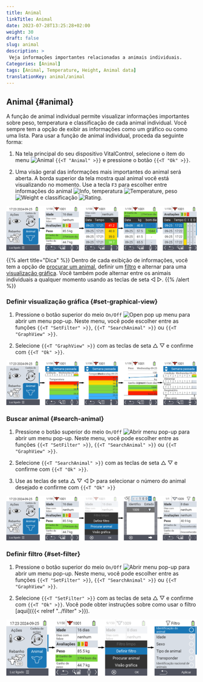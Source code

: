 ```yaml
---
title: Animal
linkTitle: Animal
date: 2023-07-28T13:25:28+02:00
weight: 30
draft: false
slug: animal
description: >
 Veja informações importantes relacionadas a animais individuais.
Categories: [Animal]
tags: [Animal, Temperature, Height, Animal data]
translationKey: animal/animal
---
```

## Animal {#animal}

A função de animal individual permite visualizar informações importantes sobre peso, temperatura e classificação de cada animal individual. Você sempre tem a opção de exibir as informações como um gráfico ou como uma lista. Para usar a função de animal individual, proceda da seguinte forma:

1. Na tela principal do seu dispositivo VitalControl, selecione o item do menu <img src="/icons/main/animal.svg" width="35" align="bottom" alt="Animal" /> `{{<T "Animal" >}}` e pressione o botão `{{<T "Ok" >}}`.

2. Uma visão geral das informações mais importantes do animal será aberta. A borda superior da tela mostra qual animal você está visualizando no momento. Use a tecla `F3` para escolher entre informações do animal <img src="/icons/footer/info.svg" width="20" align="bottom" alt="Info" />, temperatura <img src="/icons/actions/temperature.svg" width="10" align="bottom" alt="Temperature" />, peso <img src="/icons/actions/weight.svg" width="20" align="bottom" alt="Weight" /> e classificação <img src="/icons/actions/rating.svg" width="25" align="bottom" alt="Rating" />.

![VitalControl: Menu Animal](images/list.png "Exibir como uma lista")

{{% alert title="Dica"  %}}
Dentro de cada exibição de informações, você tem a opção de [procurar um animal](#search-animal), definir um [filtro](#set-filter) e alternar para uma [visualização gráfica](#set-graphical-view).
Você também pode alternar entre os animais individuais a qualquer momento usando as teclas de seta ◁ ▷.
{{% /alert %}}

### Definir visualização gráfica {#set-graphical-view}

1. Pressione o botão superior do meio `On/Off` <img src="/icons/footer/search_chart.svg" width="40" align="bottom" alt="Open pop up menu" /> para abrir um menu pop-up. Neste menu, você pode escolher entre as funções `{{<T "SetFilter" >}}`, `{{<T "SearchAnimal" >}}` ou `{{<T "GraphView" >}}`.


2. Selecione `{{<T "GraphView" >}}` com as teclas de seta △ ▽ e confirme com `{{<T "Ok" >}}`.

![VitalControl: Menu Animal](images/graphic.png "Representação como um gráfico")

### Buscar animal {#search-animal}

1. Pressione o botão superior do meio `On/Off` <img src="/icons/footer/search_chart.svg" width="40" align="bottom" alt="Abrir menu pop-up" /> para abrir um menu pop-up. Neste menu, você pode escolher entre as funções `{{<T "SetFilter" >}}`, `{{<T "SearchAnimal" >}}` ou `{{<T "GraphView" >}}`.

2. Selecione `{{<T "SearchAnimal" >}}` com as teclas de seta △ ▽ e confirme com `{{<T "Ok" >}}`.

3. Use as teclas de seta △ ▽ ◁ ▷ para selecionar o número do animal desejado e confirme com `{{<T "Ok" >}}`

![VitalControl: Menu Animal](images/search.png "Buscar animal")

### Definir filtro {#set-filter}

1. Pressione o botão superior do meio `On/Off` <img src="/icons/footer/search_chart.svg" width="40" align="bottom" alt="Abrir menu pop-up" /> para abrir um menu pop-up. Neste menu, você pode escolher entre as funções `{{<T "SetFilter" >}}`, `{{<T "SearchAnimal" >}}` ou `{{<T "GraphView" >}}`.

2. Selecione `{{<T "SetFilter" >}}` com as teclas de seta △ ▽ e confirme com `{{<T "Ok" >}}`.
Você pode obter instruções sobre como usar o filtro [aqui]({{< relref "../filter" >}}).

![VitalControl: Menu Animal](images/filter.png "Definir filtro")

